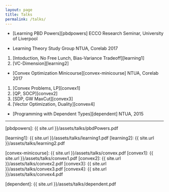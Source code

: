 ```yaml
---
layout: page
title: Talks
permalink: /talks/
---
```


* [Learning PBD Powers][pbdpowers]
ECCO Research Seminar, University of Liverpool

* Learning Theory Study Group
NTUA, Corelab 2017
1. [Intoduction, No Free Lunch, Bias-Variance Tradeoff][learning1]
2. [VC-Dimension][learning2]

* [Convex Optimization Minicourse][convex-minicourse]
NTUA, Corelab 2017
1. [Convex Problems, LP][convex1]
2. [QP, SOCP][convex2]
3. [SDP, GW MaxCut][convex3]
4. [Vector Optimization, Duality][convex4]


* [Programming with Dependent Types][dependent]
NTUA, 2015

---

[pbdpowers]: {{ site.url }}/assets/talks/pbdPowers.pdf

[learning1]: {{ site.url }}/assets/talks/learning1.pdf
[learning2]: {{ site.url }}/assets/talks/learning2.pdf

[convex-minicourse]: {{ site.url }}/assets/talks/convex.pdf
[convex1]: {{ site.url }}/assets/talks/convex1.pdf
[convex2]: {{ site.url }}/assets/talks/convex2.pdf
[convex3]: {{ site.url }}/assets/talks/convex3.pdf
[convex4]: {{ site.url }}/assets/talks/convex4.pdf

[dependent]: {{ site.url }}/assets/talks/dependent.pdf
